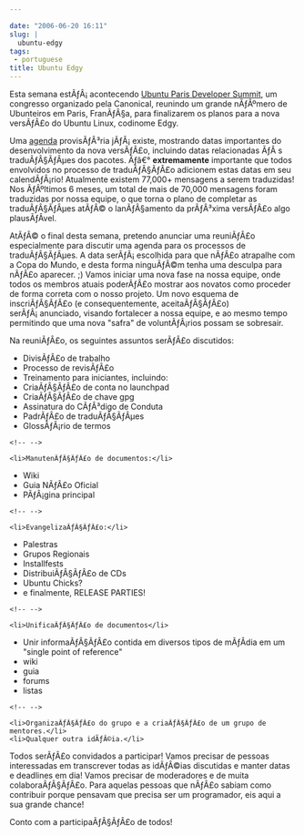 ```yaml
---

date: "2006-06-20 16:11"
slug: |
  ubuntu-edgy
tags:
 - portuguese
title: Ubuntu Edgy
---
```


Esta semana estÃƒÂ¡ acontecendo [Ubuntu Paris Developer
Summit](https://launchpad.net/sprints/uds-paris/), um congresso
organizado pela Canonical, reunindo um grande nÃƒÂºmero de Ubunteiros em
Paris, FranÃƒÂ§a, para finalizarem os planos para a nova versÃƒÂ£o do
Ubuntu Linux, codinome Edgy.

Uma [agenda](https://wiki.ubuntu.com/EdgyReleaseSchedule) provisÃƒÂ³ria
jÃƒÂ¡ existe, mostrando datas importantes do desenvolvimento da nova
versÃƒÂ£o, incluindo datas relacionadas ÃƒÂ s traduÃƒÂ§ÃƒÂµes dos
pacotes. Ãƒâ€° **extremamente** importante que todos envolvidos no
processo de traduÃƒÂ§ÃƒÂ£o adicionem estas datas em seu calendÃƒÂ¡rio!
Atualmente existem 77,000+ mensagens a serem traduzidas! Nos ÃƒÂºltimos
6 meses, um total de mais de 70,000 mensagens foram traduzidas por nossa
equipe, o que torna o plano de completar as traduÃƒÂ§ÃƒÂµes atÃƒÂ© o
lanÃƒÂ§amento da prÃƒÂ³xima versÃƒÂ£o algo plausÃƒÂ­vel.

AtÃƒÂ© o final desta semana, pretendo anunciar uma reuniÃƒÂ£o
especialmente para discutir uma agenda para os processos de
traduÃƒÂ§ÃƒÂµes. A data serÃƒÂ¡ escolhida para que nÃƒÂ£o atrapalhe com
a Copa do Mundo, e desta forma ninguÃƒÂ©m tenha uma desculpa para nÃƒÂ£o
aparecer. ;) Vamos iniciar uma nova fase na nossa equipe, onde todos os
membros atuais poderÃƒÂ£o mostrar aos novatos como proceder de forma
correta com o nosso projeto. Um novo esquema de inscriÃƒÂ§ÃƒÂ£o (e
consequentemente, aceitaÃƒÂ§ÃƒÂ£o) serÃƒÂ¡ anunciado, visando fortalecer
a nossa equipe, e ao mesmo tempo permitindo que uma nova "safra" de
voluntÃƒÂ¡rios possam se sobresair.

Na reuniÃƒÂ£o, os seguintes assuntos serÃƒÂ£o discutidos:

-   DivisÃƒÂ£o de trabalho
-   Processo de revisÃƒÂ£o
-   Treinamento para iniciantes, incluindo:
-   CriaÃƒÂ§ÃƒÂ£o de conta no launchpad
-   CriaÃƒÂ§ÃƒÂ£o de chave gpg
-   Assinatura do CÃƒÂ³digo de Conduta
-   PadrÃƒÂ£o de traduÃƒÂ§ÃƒÂµes
-   GlossÃƒÂ¡rio de termos

```{=html}
<!-- -->
```
    <li>ManutenÃƒÂ§ÃƒÂ£o de documentos:</li>

-   Wiki
-   Guia NÃƒÂ£o Oficial
-   PÃƒÂ¡gina principal

```{=html}
<!-- -->
```
    <li>EvangelizaÃƒÂ§ÃƒÂ£o:</li>

-   Palestras
-   Grupos Regionais
-   Installfests
-   DistribuiÃƒÂ§ÃƒÂ£o de CDs
-   Ubuntu Chicks?
-   e finalmente, RELEASE PARTIES!

```{=html}
<!-- -->
```
    <li>UnificaÃƒÂ§ÃƒÂ£o de documentos</li>

-   Unir informaÃƒÂ§ÃƒÂ£o contida em diversos tipos de mÃƒÂ­dia em um
    "single point of reference"
-   wiki
-   guia
-   forums
-   listas

```{=html}
<!-- -->
```
    <li>OrganizaÃƒÂ§ÃƒÂ£o do grupo e a criaÃƒÂ§ÃƒÂ£o de um grupo de mentores.</li>
    <li>Qualquer outra idÃƒÂ©ia.</li>

Todos serÃƒÂ£o convidados a participar! Vamos precisar de pessoas
interessadas em transcrever todas as idÃƒÂ©ias discutidas e manter datas
e deadlines em dia! Vamos precisar de moderadores e de muita
colaboraÃƒÂ§ÃƒÂ£o. Para aquelas pessoas que nÃƒÂ£o sabiam como
contribuir porque pensavam que precisa ser um programador, eis aqui a
sua grande chance!

Conto com a participaÃƒÂ§ÃƒÂ£o de todos!
